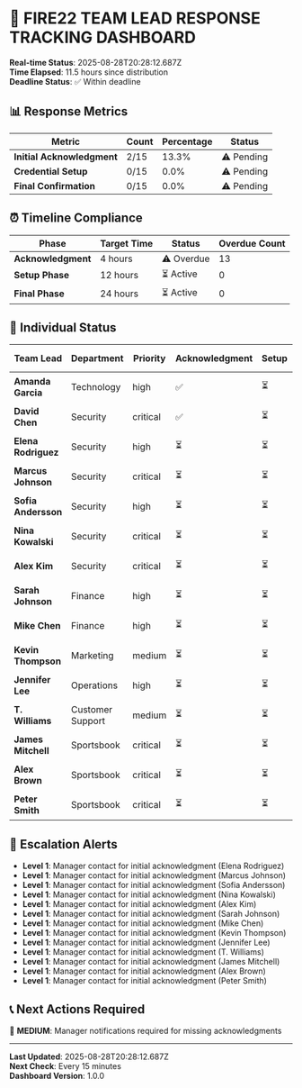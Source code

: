 
# 🚨 FIRE22 TEAM LEAD RESPONSE TRACKING DASHBOARD

**Real-time Status**: 2025-08-28T20:28:12.687Z  
**Time Elapsed**: 11.5 hours since distribution  
**Deadline Status**: ✅ Within deadline

## 📊 Response Metrics

| Metric | Count | Percentage | Status |
|--------|-------|------------|---------|
| **Initial Acknowledgment** | 2/15 | 13.3% | ⚠️ Pending |
| **Credential Setup** | 0/15 | 0.0% | ⚠️ Pending |
| **Final Confirmation** | 0/15 | 0.0% | ⚠️ Pending |

## ⏰ Timeline Compliance

| Phase | Target Time | Status | Overdue Count |
|-------|-------------|---------|---------------|
| **Acknowledgment** | 4 hours | ⚠️ Overdue | 13 |
| **Setup Phase** | 12 hours | ⏳ Active | 0 |
| **Final Phase** | 24 hours | ⏳ Active | 0 |

## 🎯 Individual Status

| Team Lead | Department | Priority | Acknowledgment | Setup | Confirmation | Overall Status |
|-----------|------------|----------|----------------|-------|--------------|----------------|
| **Amanda Garcia** | Technology | high | ✅ | ⏳ | ⏳ | ⏳ Pending |
| **David Chen** | Security | critical | ✅ | ⏳ | ⏳ | ⏳ Pending |
| **Elena Rodriguez** | Security | high | ⏳ | ⏳ | ⏳ | ⏳ Pending |
| **Marcus Johnson** | Security | critical | ⏳ | ⏳ | ⏳ | ⏳ Pending |
| **Sofia Andersson** | Security | high | ⏳ | ⏳ | ⏳ | ⏳ Pending |
| **Nina Kowalski** | Security | critical | ⏳ | ⏳ | ⏳ | ⏳ Pending |
| **Alex Kim** | Security | critical | ⏳ | ⏳ | ⏳ | ⏳ Pending |
| **Sarah Johnson** | Finance | high | ⏳ | ⏳ | ⏳ | ⏳ Pending |
| **Mike Chen** | Finance | high | ⏳ | ⏳ | ⏳ | ⏳ Pending |
| **Kevin Thompson** | Marketing | medium | ⏳ | ⏳ | ⏳ | ⏳ Pending |
| **Jennifer Lee** | Operations | high | ⏳ | ⏳ | ⏳ | ⏳ Pending |
| **T. Williams** | Customer Support | medium | ⏳ | ⏳ | ⏳ | ⏳ Pending |
| **James Mitchell** | Sportsbook | critical | ⏳ | ⏳ | ⏳ | ⏳ Pending |
| **Alex Brown** | Sportsbook | critical | ⏳ | ⏳ | ⏳ | ⏳ Pending |
| **Peter Smith** | Sportsbook | critical | ⏳ | ⏳ | ⏳ | ⏳ Pending |

## 🚨 Escalation Alerts

- **Level 1**: Manager contact for initial acknowledgment (Elena Rodriguez)
- **Level 1**: Manager contact for initial acknowledgment (Marcus Johnson)
- **Level 1**: Manager contact for initial acknowledgment (Sofia Andersson)
- **Level 1**: Manager contact for initial acknowledgment (Nina Kowalski)
- **Level 1**: Manager contact for initial acknowledgment (Alex Kim)
- **Level 1**: Manager contact for initial acknowledgment (Sarah Johnson)
- **Level 1**: Manager contact for initial acknowledgment (Mike Chen)
- **Level 1**: Manager contact for initial acknowledgment (Kevin Thompson)
- **Level 1**: Manager contact for initial acknowledgment (Jennifer Lee)
- **Level 1**: Manager contact for initial acknowledgment (T. Williams)
- **Level 1**: Manager contact for initial acknowledgment (James Mitchell)
- **Level 1**: Manager contact for initial acknowledgment (Alex Brown)
- **Level 1**: Manager contact for initial acknowledgment (Peter Smith)

## 📞 Next Actions Required

📢 **MEDIUM**: Manager notifications required for missing acknowledgments

---

**Last Updated**: 2025-08-28T20:28:12.687Z  
**Next Check**: Every 15 minutes  
**Dashboard Version**: 1.0.0
